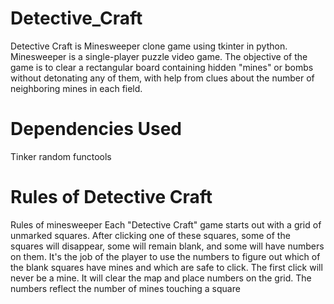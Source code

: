 # Detective_Craft
Detective Craft is Minesweeper clone game using tkinter in python. Minesweeper is a single-player puzzle video game. The objective of the game is to clear a rectangular board containing hidden "mines" or bombs without detonating any of them, with help from clues about the number of neighboring mines in each field.
# Dependencies Used
Tinker
random
functools
# Rules of Detective Craft
Rules of minesweeper
 Each "Detective Craft" game starts out with a grid of unmarked squares. 
 After clicking one of these squares, some of the squares will disappear, some will remain blank, and some will have numbers on them. 
 It's the job of the player to use the numbers to figure out which of the blank squares have mines and which are safe to click.
The first click will never be a mine.
It will clear the map and place numbers on the grid. 
The numbers reflect the number of mines touching a square
